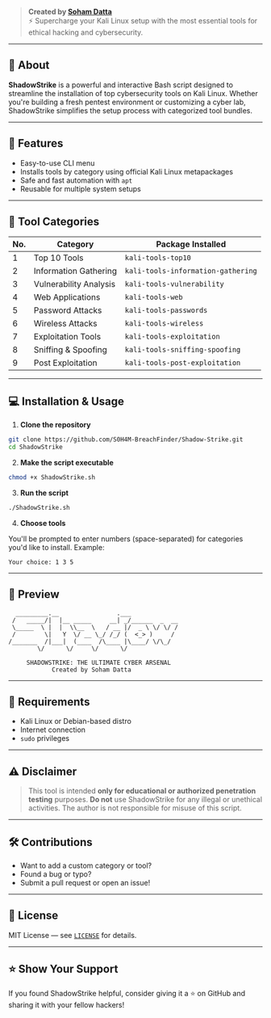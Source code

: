 
> **Created by [Soham Datta](https://github.com/S0H4M-BreachFinder)**  
> ⚡ Supercharge your Kali Linux setup with the most essential tools for ethical hacking and cybersecurity.

---

## 🚀 About

**ShadowStrike** is a powerful and interactive Bash script designed to streamline the installation of top cybersecurity tools on Kali Linux. Whether you're building a fresh pentest environment or customizing a cyber lab, ShadowStrike simplifies the setup process with categorized tool bundles.

---

## 🎯 Features

- Easy-to-use CLI menu
- Installs tools by category using official Kali Linux metapackages
- Safe and fast automation with `apt`
- Reusable for multiple system setups

---

## 🧰 Tool Categories

| No. | Category               | Package Installed                        |
|-----|------------------------|------------------------------------------|
| 1   | Top 10 Tools           | `kali-tools-top10`                       |
| 2   | Information Gathering  | `kali-tools-information-gathering`       |
| 3   | Vulnerability Analysis | `kali-tools-vulnerability`               |
| 4   | Web Applications       | `kali-tools-web`                         |
| 5   | Password Attacks       | `kali-tools-passwords`                   |
| 6   | Wireless Attacks       | `kali-tools-wireless`                    |
| 7   | Exploitation Tools     | `kali-tools-exploitation`                |
| 8   | Sniffing & Spoofing    | `kali-tools-sniffing-spoofing`           |
| 9   | Post Exploitation      | `kali-tools-post-exploitation`           |

---

## 💻 Installation & Usage

1. **Clone the repository**

```bash
git clone https://github.com/S0H4M-BreachFinder/Shadow-Strike.git
cd ShadowStrike
````

2. **Make the script executable**

```bash
chmod +x ShadowStrike.sh
```

3. **Run the script**

```bash
./ShadowStrike.sh
```

4. **Choose tools**

You'll be prompted to enter numbers (space-separated) for categories you'd like to install. Example:

```
Your choice: 1 3 5
```

---

## 📸 Preview 

```
  _________.__                .___             
 /   _____/|  |__ _____     __| _/______  _  __
 \_____  \ |  |  \\__  \   / __ |/  _ \ \/ \/ /
 /        \|   Y  \/ __ \_/ /_/ (  <_> )     / 
/_______  /|___|  (____  /\____ |\____/ \/\_/  
        \/      \/     \/      \/              

     SHADOWSTRIKE: THE ULTIMATE CYBER ARSENAL
            Created by Soham Datta
```

---

## 📎 Requirements

* Kali Linux or Debian-based distro 
* Internet connection
* `sudo` privileges

---

## ⚠️ Disclaimer

> This tool is intended **only for educational or authorized penetration testing** purposes.
> **Do not** use ShadowStrike for any illegal or unethical activities.
> The author is not responsible for misuse of this script.

---

## 🛠 Contributions

* Want to add a custom category or tool?
* Found a bug or typo?
* Submit a pull request or open an issue!

---

## 📃 License

MIT License — see [`LICENSE`](./LICENSE) for details.

---

## ⭐️ Show Your Support

If you found ShadowStrike helpful, consider giving it a ⭐ on GitHub and sharing it with your fellow hackers!




